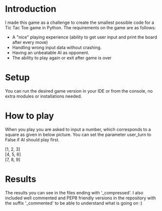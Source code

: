 # Introduction
I made this game as a challenge to create the smallest possible code for a Tic Tac Toe game in Python. The requirements on the game are as follows:

- A "nice" playing experience (ability to get user input and print the board after every move)
- Handling wrong input data without crashing. 
- Having an unbeatable AI as opponent.
- The ability to play again or exit after game is over 

# Setup
You can run the desired game version in your IDE or from the console, no extra modules or installations needed.

# How to play
When you play you are asked to input a number, which corresponds to a square as given in below picture. You can set the parameter user_turn to False if AI should play first. 

[1, 2, 3]<br>
[4, 5, 6]<br>
[7, 8, 9]<br>

# Results
The results you can see in the files ending with '_compressed'. I also included well commented and PEP8 friendly versions in the repository with the suffix '_commented' to be able to understand what is going on :) 


